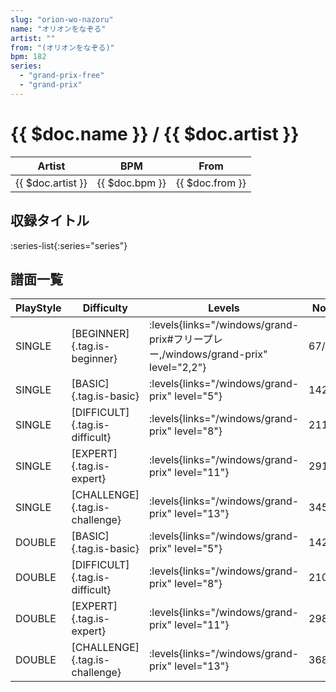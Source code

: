 ```yaml
---
slug: "orion-wo-nazoru"
name: "オリオンをなぞる"
artist: ""
from: "(オリオンをなぞる)"
bpm: 182
series:
  - "grand-prix-free"
  - "grand-prix"
---
```


# {{ $doc.name }} / {{ $doc.artist }}

|Artist|BPM|From|
|------|---|----|
|{{ $doc.artist }}|{{ $doc.bpm }}|{{ $doc.from }}|

## 収録タイトル

:series-list{:series="series"}

## 譜面一覧

|PlayStyle|Difficulty|Levels|Notes|Movie|
|---------|----------|------|-----|-----|
|SINGLE|[BEGINNER]{.tag.is-beginner}| :levels{links="/windows/grand-prix#フリープレー,/windows/grand-prix" level="2,2"}|67/0||
|SINGLE|[BASIC]{.tag.is-basic}| :levels{links="/windows/grand-prix" level="5"}|142/12||
|SINGLE|[DIFFICULT]{.tag.is-difficult}| :levels{links="/windows/grand-prix" level="8"}|211/6||
|SINGLE|[EXPERT]{.tag.is-expert}| :levels{links="/windows/grand-prix" level="11"}|291/18||
|SINGLE|[CHALLENGE]{.tag.is-challenge}| :levels{links="/windows/grand-prix" level="13"}|345/5||
|DOUBLE|[BASIC]{.tag.is-basic}| :levels{links="/windows/grand-prix" level="5"}|142/11||
|DOUBLE|[DIFFICULT]{.tag.is-difficult}| :levels{links="/windows/grand-prix" level="8"}|210/5||
|DOUBLE|[EXPERT]{.tag.is-expert}| :levels{links="/windows/grand-prix" level="11"}|298/21||
|DOUBLE|[CHALLENGE]{.tag.is-challenge}| :levels{links="/windows/grand-prix" level="13"}|368/10||
